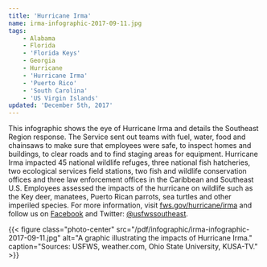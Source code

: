 ```yaml
---
title: 'Hurricane Irma'
name: irma-infographic-2017-09-11.jpg
tags:
    - Alabama
    - Florida
    - 'Florida Keys'
    - Georgia
    - Hurricane
    - 'Hurricane Irma'
    - 'Puerto Rico'
    - 'South Carolina'
    - 'US Virgin Islands'
updated: 'December 5th, 2017'
---
```


This infographic shows the eye of Hurricane Irma and details the Southeast Region response. The Service sent out teams with fuel, water, food and chainsaws to make sure that employees were safe, to inspect homes and buildings, to clear roads and to find staging areas for equipment. Hurricane Irma impacted 45 national wildlife refuges, three national fish hatcheries, two ecological services field stations, two fish and wildlife conservation offices and three law enforcement offices in the Caribbean and Southeast U.S. Employees assessed the impacts of the hurricane on wildlife such as the Key deer, manatees, Puerto Rican parrots, sea turtles and other imperiled species. For more information, visit [fws.gov/hurricane/irma](https://www.fws.gov/hurricane/irma) and follow us on [Facebook](https://www.facebook.com/usfwssoutheast) and Twitter: [@usfwssoutheast](https://www.twitter.com/usfwssoutheast).

{{< figure class="photo-center" src="/pdf/infographic/irma-infographic-2017-09-11.jpg" alt="A graphic illustrating the impacts of Hurricane Irma." caption="Sources: USFWS, weather.com, Ohio State University, KUSA-TV." >}}
